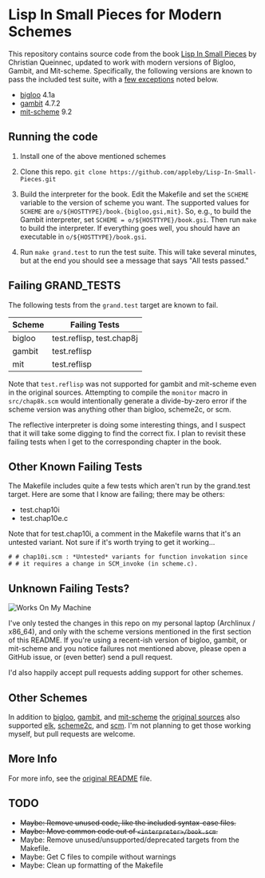 Lisp In Small Pieces for Modern Schemes
=======================================

This repository contains source code from the book [Lisp In Small Pieces][LiSP]
by Christian Queinnec, updated to work with modern versions of Bigloo, Gambit,
and Mit-scheme. Specifically, the following versions are known to pass the
included test suite, with a [few exceptions][failing-tests] noted below.

- [bigloo][] 4.1a
- [gambit][] 4.7.2
- [mit-scheme][] 9.2

Running the code
----------------

1. Install one of the above mentioned schemes

2. Clone this repo.
    `git clone https://github.com/appleby/Lisp-In-Small-Pieces.git`

3. Build the interpreter for the book. Edit the Makefile and set the `SCHEME`
   variable to the version of scheme you want. The supported values for
   `SCHEME` are `o/${HOSTTYPE}/book.{bigloo,gsi,mit}`. So, e.g., to build the
   Gambit interpreter, set `SCHEME = o/${HOSTTYPE}/book.gsi`. Then run `make` to
   build the interpreter. If everything goes well, you should have an
   executable in `o/${HOSTTYPE}/book.gsi`.

4. Run `make grand.test` to run the test suite. This will take several minutes,
   but at the end you should see a message that says "All tests passed."

Failing GRAND_TESTS
-------------------

The following tests from the `grand.test` target are known to fail.

| Scheme | Failing Tests             |
| ------ | ------------------------- |
| bigloo | test.reflisp, test.chap8j |
| gambit | test.reflisp              |
| mit    | test.reflisp              |

Note that `test.reflisp` was not supported for gambit and mit-scheme even in
the original sources. Attempting to compile the `monitor` macro in
`src/chap8k.scm` would intentionally generate a divide-by-zero error if the
scheme version was anything other than bigloo, scheme2c, or scm.

The reflective interpreter is doing some interesting things, and I suspect that
it will take some digging to find the correct fix. I plan to revisit these
failing tests when I get to the corresponding chapter in the book.

Other Known Failing Tests
-------------------------

The Makefile includes quite a few tests which aren't run by the grand.test
target. Here are some that I know are failing; there may be others:

- test.chap10i
- test.chap10e.c

Note that for test.chap10i, a comment in the Makefile warns that it's an
untested variant. Not sure if it's worth trying to get it working...

```
# # chap10i.scm : *Untested* variants for function invokation since
# # it requires a change in SCM_invoke (in scheme.c).
```

Unknown Failing Tests?
----------------------

![Works On My Machine](http://blog.codinghorror.com/content/images/uploads/2007/03/6a0120a85dcdae970b0128776ff992970c-pi.png)

I've only tested the changes in this repo on my personal laptop (Archlinux /
x86_64), and only with the scheme versions mentioned in the first section of
this README. If you're using a recent-ish version of bigloo, gambit, or
mit-scheme and you notice failures not mentioned above, please open a GitHub
issue, or (even better) send a pull request.

I'd also happily accept pull requests adding support for other schemes.

Other Schemes
-------------

In addition to [bigloo][], [gambit][], and [mit-scheme][] the [original
sources][LiSP-2ndEdition] also supported [elk][], [scheme2c][], and [scm][].
I'm not planning to get those working myself, but pull requests are welcome.

More Info
---------

For more info, see the [original README][README] file.

TODO
----

* ~~Maybe: Remove unused code, like the included syntax-case files.~~
* ~~Maybe: Move common code out of `<interpreter>/book.scm`.~~
* Maybe: Remove unused/unsupported/deprecated targets from the Makefile.
* Maybe: Get C files to compile without warnings
* Maybe: Clean up formatting of the Makefile


[README]: https://raw.githubusercontent.com/appleby/Lisp-In-Small-Pieces/master/README.orig
[failing-tests]: https://github.com/appleby/Lisp-In-Small-Pieces#failing-grand_tests

[LiSP]: http://pagesperso-systeme.lip6.fr/Christian.Queinnec/WWW/LiSP.html
[LiSP-2ndEdition]: http://pagesperso-systeme.lip6.fr/Christian.Queinnec/Books/LiSP-2ndEdition-2006Dec11.tgz

[bigloo]: http://www-sop.inria.fr/indes/fp/Bigloo
[elk]: http://sam.zoy.org/elk/
[gambit]: http://dynamo.iro.umontreal.ca/wiki/index.php/Main_Page
[mit-scheme]: http://www.gnu.org/software/mit-scheme/
[scheme2c]: https://github.com/barak/scheme2c
[scm]: http://people.csail.mit.edu/jaffer/SCM

